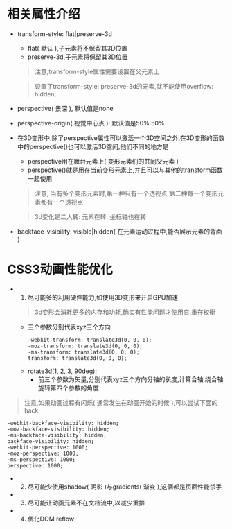 # 相关属性介绍

- transform-style: flat|preserve-3d
    - flat( 默认 ),子元素将不保留其3D位置
    - preserve-3d,子元素将保留其3D位置
    > 注意,transform-style属性需要设置在父元素上
    
    > 设置了transform-style: preserve-3d的元素,就不能使用overflow: hidden;

- perspective( 景深 ), 默认值是none

- perspective-origin( 视觉中心点 ): 默认值是50% 50%

- 在3D变形中,除了perspective属性可以激活一个3D空间之外,在3D变形的函数中的perspective()也可以激活3D空间,他们不同的地方是
    - perspective用在舞台元素上( 变形元素们的共同父元素 )
    - perspective()就是用在当前变形元素上,并且可以与其他的transform函数一起使用
    > 注意, 当有多个变形元素时,第一种只有一个透视点,第二种每一个变形元素都有一个透视点

    > 3d变化是二人转: 元素在转, 坐标轴也在转

- backface-visibility: visible|hidden( 在元素运动过程中,能否展示元素的背面 )

# CSS3动画性能优化

- 1. 尽可能多的利用硬件能力,如使用3D变形来开启GPU加速
    > 3d变形会消耗更多的内存和功耗,确实有性能问题才使用它,重在权衡
    - 三个参数分别代表xyz三个方向
        ```
        -webkit-transform: translate3d(0, 0, 0);
        -moz-transform: translate3d(0, 0, 0);
        -ms-transform: translate3d(0, 0, 0);
        transform: translate3d(0, 0, 0);
        ```
    - rotate3d(1, 2, 3, 90deg);
        - 前三个参数为矢量,分别代表xyz三个方向分轴的长度,计算合轴,绕合轴旋转第四个参数的角度

> 注意,如果动画过程有闪烁( 通常发生在动画开始的时候 ),可以尝试下面的hack
```
-webkit-backface-visibility: hidden;
-moz-backface-visibility: hidden;
-ms-backface-visibility: hidden;
backface-visibility: hidden;
-webkit-perspective: 1000;
-moz-perspective: 1000;
-ms-perspective: 1000;
perspective: 1000;
```

- 2. 尽可能少使用shadow( 阴影 )与gradients( 渐变 ),这俩都是页面性能杀手

- 3. 尽可能让动画元素不在文档流中,以减少重排

- 4. 优化DOM reflow